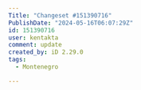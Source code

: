 ```yaml
---
Title: "Changeset #151390716"
PublishDate: "2024-05-16T06:07:29Z"
id: 151390716
user: kentakta
comment: update
created_by: iD 2.29.0
tags:
  - Montenegro

---
```

